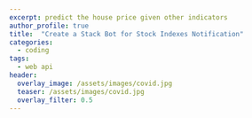 ```yaml
---
excerpt: predict the house price given other indicators
author_profile: true
title:  "Create a Stack Bot for Stock Indexes Notification"
categories:
  - coding
tags:
  - web api
header:
  overlay_image: /assets/images/covid.jpg
  teaser: /assets/images/covid.jpg
  overlay_filter: 0.5
---
```


